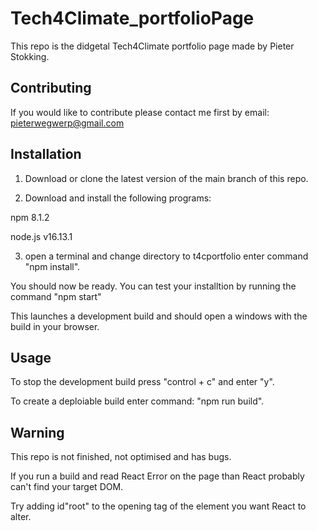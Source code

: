 # Tech4Climate_portfolioPage
This repo is the didgetal Tech4Climate portfolio page made by Pieter Stokking.

## Contributing
If you would like to contribute please contact me first by email: pieterwegwerp@gmail.com

## Installation
1. Download or clone the latest version of the main branch of this repo.

2. Download and install the following programs:

 npm      8.1.2 

 node.js  v16.13.1

3. open a terminal and change directory to t4cportfolio
enter command "npm install". 

You should now be ready. You can test your installtion by running the command "npm start"

This launches a development build and should open a windows with the build in your browser.

## Usage
To stop the development build press "control + c" and enter "y".

To create a deploiable build enter command: "npm run build".

## Warning

This repo is not finished, not optimised and has bugs.

If you run a build and read React Error on the page than React probably can't find your target DOM.

Try adding id"root" to the opening tag of the element you want React to alter.
